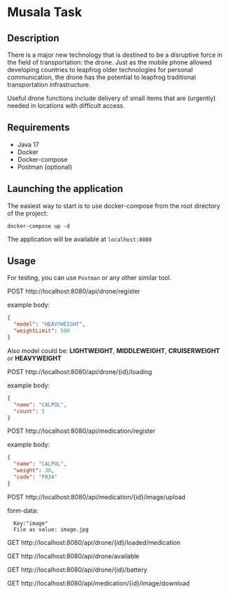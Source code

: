 # Musala Task
## Description
There is a major new technology that is destined to be a disruptive force in the field of transportation: the drone.
Just as the mobile phone allowed developing countries to leapfrog older technologies for personal communication, the drone has the potential to leapfrog traditional transportation infrastructure.

Useful drone functions include delivery of small items that are (urgently) needed in locations with difficult access.

## Requirements
* Java 17
* Docker
* Docker-compose
* Postman (optional)

## Launching the application
The easiest way to start is to use docker-compose from the root directory of the project:
```shell
docker-compose up -d
```
The application will be available at `localhost:8080`

## Usage
For testing, you can use `Postman` or any other similar tool.

POST http://localhost:8080/api/drone/register

example body:
```json
{
  "model": "HEAVYWEIGHT",
  "weightLimit": 500
}
```
Also model could be: **LIGHTWEIGHT**, **MIDDLEWEIGHT**, **CRUISERWEIGHT** or **HEAVYWEIGHT**

POST http://localhost:8080/api/drone/{id}/loading

example body:
```json
{
  "name": "CALPOL",
  "count": 5
}
```

POST http://localhost:8080/api/medication/register

example body:
```json
{
  "name": "CALPOL",
  "weight": 30,
  "code": "FR34"
}
```
POST http://localhost:8080/api/medication/{id}/image/upload

form-data:
```
  Key:"image" 
  File as value: image.jpg
```

GET http://localhost:8080/api/drone/{id}/loaded/medication

GET http://localhost:8080/api/drone/available

GET http://localhost:8080/api/drone/{id}/battery

GET http://localhost:8080/api/medication/{id}/image/download

